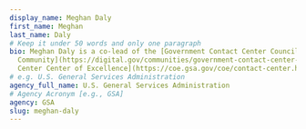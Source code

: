 ```yaml
---
display_name: Meghan Daly
first_name: Meghan
last_name: Daly
# Keep it under 50 words and only one paragraph
bio: Meghan Daly is a co-lead of the [Government Contact Center Council (G3C)
  Community](https://digital.gov/communities/government-contact-center-council/). She works with various agencies as a director for the [Contact
  Center Center of Excellence](https://coe.gsa.gov/coe/contact-center.html) at GSA.
# e.g. U.S. General Services Administration
agency_full_name: U.S. General Services Administration
# Agency Acronym [e.g., GSA]
agency: GSA
slug: meghan-daly
---
```

